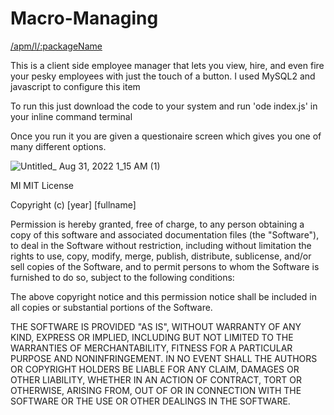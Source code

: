 # Macro-Managing

[/apm/l/:packageName](https://img.shields.io/apm/l/vim-mode)

This is a client side employee manager that lets you view, hire, and even fire your pesky employees with just the touch of a button. I used MySQL2 and javascript 
to configure this item

To run this just download the code to your system and run 'ode index.js' in your inline command terminal

Once you run it you are given a questionaire screen which gives you one of many different options.

![Untitled_ Aug 31, 2022 1_15 AM (1)](https://user-images.githubusercontent.com/106407757/187600214-0e4d6b29-810d-4a54-b141-67e6c728cdbf.gif)

MI
MIT License

Copyright (c) [year] [fullname]

Permission is hereby granted, free of charge, to any person obtaining a copy
of this software and associated documentation files (the "Software"), to deal
in the Software without restriction, including without limitation the rights
to use, copy, modify, merge, publish, distribute, sublicense, and/or sell
copies of the Software, and to permit persons to whom the Software is
furnished to do so, subject to the following conditions:

The above copyright notice and this permission notice shall be included in all
copies or substantial portions of the Software.

THE SOFTWARE IS PROVIDED "AS IS", WITHOUT WARRANTY OF ANY KIND, EXPRESS OR
IMPLIED, INCLUDING BUT NOT LIMITED TO THE WARRANTIES OF MERCHANTABILITY,
FITNESS FOR A PARTICULAR PURPOSE AND NONINFRINGEMENT. IN NO EVENT SHALL THE
AUTHORS OR COPYRIGHT HOLDERS BE LIABLE FOR ANY CLAIM, DAMAGES OR OTHER
LIABILITY, WHETHER IN AN ACTION OF CONTRACT, TORT OR OTHERWISE, ARISING FROM,
OUT OF OR IN CONNECTION WITH THE SOFTWARE OR THE USE OR OTHER DEALINGS IN THE
SOFTWARE.
